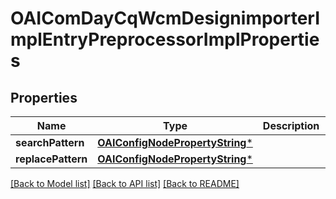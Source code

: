 # OAIComDayCqWcmDesignimporterImplEntryPreprocessorImplProperties

## Properties
Name | Type | Description | Notes
------------ | ------------- | ------------- | -------------
**searchPattern** | [**OAIConfigNodePropertyString***](OAIConfigNodePropertyString.md) |  | [optional] 
**replacePattern** | [**OAIConfigNodePropertyString***](OAIConfigNodePropertyString.md) |  | [optional] 

[[Back to Model list]](../README.md#documentation-for-models) [[Back to API list]](../README.md#documentation-for-api-endpoints) [[Back to README]](../README.md)


